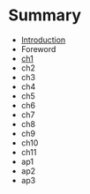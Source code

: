 # Summary

* [Introduction](README.md)
* Foreword
* [ch1 ](ch1.md)
* ch2 
* ch3 
* ch4 
* ch5 
* ch6 
* ch7 
* ch8 
* ch9 
* ch10
* ch11
* ap1
* ap2
* ap3

